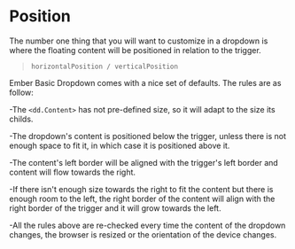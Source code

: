 # Position
The number one thing that you will want to customize in a dropdown is where the floating content will be positioned in relation to the trigger.

>`horizontalPosition / verticalPosition`

Ember Basic Dropdown comes with a nice set of defaults. The rules are as follow:

-The `<dd.Content>` has not pre-defined size, so it will adapt to the size its childs.

-The dropdown's content is positioned below the trigger, unless there is not enough space to fit it, in which case it is positioned above it.

-The content's left border will be aligned with the trigger's left border and content will flow towards the right.

-If there isn't enough size towards the right to fit the content but there is enough room to the left, the right border of the content will align with the right border of the trigger and it will grow towards the left.

-All the rules above are re-checked every time the content of the dropdown changes, the browser is resized or the orientation of the device changes.